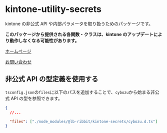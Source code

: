 # kintone-utility-secrets

kintone の非公式 API や内部パラメータを取り扱うためのパッケージです。

**このパッケージから提供される各関数・クラスは、kintone のアップデートにより動作しなくなる可能性があります。**

[ホームページ](https://ribbit.konomi.app)

[お問い合わせ](https://form.konomi.app)

## 非公式 API の型定義を使用する

`tsconfig.json`の`files`に以下のパスを追加することで、`cybozu`から始まる非公式 API の型を参照できます。

```json
{
  //...

  "files": ["./node_modules/@lb-ribbit/kintone-secrets/cybozu.d.ts"]
}
```
